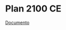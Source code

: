 # Plan 2100 CE

[Documento](https://raw.githubusercontent.com/aseic/assets/master/revision_curricular/docs/plan_2100_ce/plan_2100_ce.pdf)